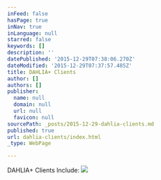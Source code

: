 ```yaml
---
inFeed: false
hasPage: true
inNav: true
inLanguage: null
starred: false
keywords: []
description: ''
datePublished: '2015-12-29T07:38:06.270Z'
dateModified: '2015-12-29T07:37:57.485Z'
title: DAHLIA+ Clients
author: []
authors: []
publisher:
  name: null
  domain: null
  url: null
  favicon: null
sourcePath: _posts/2015-12-29-dahlia-clients.md
published: true
url: dahlia-clients/index.html
_type: WebPage

---
```

DAHLIA+ Clients Include:
![](https://the-grid-user-content.s3-us-west-2.amazonaws.com/1f417b8f-5bf9-482e-b687-89004892300f.png)